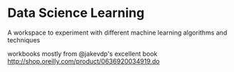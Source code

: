 # Data Science Learning

A workspace to experiment with different machine learning algorithms and techniques

workbooks mostly from @jakevdp's excellent book http://shop.oreilly.com/product/0636920034919.do

